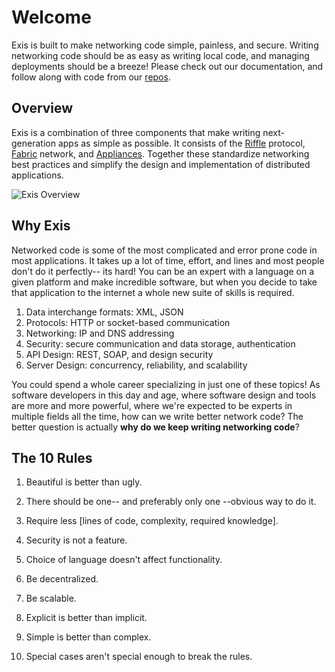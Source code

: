 # Welcome

Exis is built to make networking code simple, painless, and secure. Writing networking code should be as easy as writing local code, and managing deployments should be a breeze!
Please check out our documentation, and follow along with code from our [repos](https://github.com/exis-io).

## Overview

Exis is a combination of three components that make writing next-generation apps as simple as possible. It consists of the [Riffle](/pages/riffle/Riffle.md) protocol, [Fabric](/pages/fabric/Fabric.md) network, and [Appliances](/pages/appliances/Appliances.md). Together these standardize networking best practices and simplify the design and implementation of distributed applications. 

![Exis Overview](/img/exis_docs_overview.svg)

## Why Exis

Networked code is some of the most complicated and error prone code in most applications. It takes up a lot of time, effort, and lines and most people don't do it perfectly-- its hard! You can be an expert with a language on a given platform and make incredible software, but when you decide to take that application to the internet a whole new suite of skills is required. 


1. Data interchange formats: XML, JSON
2. Protocols: HTTP or socket-based communication
3. Networking: IP and DNS addressing
4. Security: secure communication and data storage, authentication
5. API Design: REST, SOAP, and design security
6. Server Design: concurrency, reliability, and scalability  


You could spend a whole career specializing in just one of these topics! As software developers in this day and age, where software design and tools are more and more powerful, where we're expected to be experts in multiple fields all the time, how can we write better network code? The better question is actually __why do we keep writing networking code__?

<!-- ## The Solution

Fundamentally networking code is method calling. You as a user write code for you application that wants to execute code that lives somewhere else- all the complexity and knowledge involved in writing modern network code simply enables this process. This is our first key observation. The second is that a global and universal method for writing all networking code requires some conventions-- it is some consistent set of rules that all developers can follow. The final useful insight is that modern applications are built out of reusable, distributed services that are spread all around the Internet.

In order to make this happen we use three broad categories of software, the **Fabric** platform, the **Riffle** protocol, and **Appliance** services. 

In this tour will cover a 30,000 feet overview of the Exis offering. You'll understand why we don't want to make network code beautiful-- we want to stop writing it entirely. Each section of the tour you'll find links to the specification of each components and at the end you can scope out our samples. Don't worry about the specifications for now, they're a little more in-depth. 

[First, let's look at traditional distributed applications](/pages/tour/OldSchool.md) -->


<!-- [Riffle](/pages/installing/gettingStarted.md) is a tentative fork of the WAMP protocol.
It provides message-based communication between parties over the Fabric irrespective of language, underlying connection, or platform.
Developers and applications interact directly with riffle libraries in each language. 
Riffle has two notable features: 1) abstraction of complex networking functionality and 2) the ability to serialize objects to maintain the look and feel of native function calls.

The [Fabric](/pages/fabric/Fabric.md) is a collection of running programs called [Nodes](/pages/fabric/Node.md) that route riffle traffic similar to IP routers.
Like riffle, the design of the fabric takes best practices and enforces them implicitly.
Exis requires at least one node in order for it to function in a meaningful way.

[Appliances](/pages/appliances/Appliances.md) are discrete software services that expose high-level functionality. They can be authored, deployed, and utilized by any developer on the fabric. [Core Appliances](/pages/appliances/Core.md) are used to configure the behavior of the fabric or to enable deployment administration.  -->


## The 10 Rules

1. Beautiful is better than ugly.

2. There should be one-- and preferably only one --obvious way to do it.

3. Require less [lines of code, complexity, required knowledge].

4. Security is not a feature. 

5. Choice of language doesn't affect functionality.

6. Be decentralized.

7. Be scalable. 

8. Explicit is better than implicit.

9. Simple is better than complex.

10. Special cases aren't special enough to break the rules. 


[riffle]:/pages/installing/gettingStarted.md

